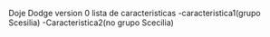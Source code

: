 Doje Dodge
version 0
lista de caracteristicas
-caracteristica1(grupo Scesilia)
-Caracteristica2(no grupo Scecilia)

